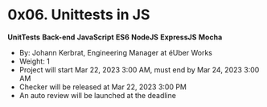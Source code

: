 # 0x06. Unittests in JS

**UnitTests**
**Back-end** **JavaScript** **ES6**
**NodeJS** **ExpressJS** **Mocha**

* By: Johann Kerbrat, Engineering Manager       at éUber  Works
* Weight: 1
* Project will start Mar 22, 2023 3:00 AM, must end by Mar 24, 2023 3:00 AM
* Checker will be released at Mar 22, 2023 3:00 PM
* An auto review will be launched at the deadline
